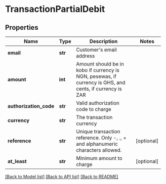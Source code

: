 # TransactionPartialDebit


## Properties
Name | Type | Description | Notes
------------ | ------------- | ------------- | -------------
**email** | **str** | Customer&#39;s email address | 
**amount** | **int** | Amount should be in kobo if currency is NGN, pesewas, if currency is GHS, and cents, if currency is ZAR | 
**authorization_code** | **str** | Valid authorization code to charge | 
**currency** | **str** | The transaction currency | 
**reference** | **str** | Unique transaction reference. Only -, ., &#x3D; and alphanumeric characters allowed. | [optional] 
**at_least** | **str** | Minimum amount to charge | [optional] 

[[Back to Model list]](../README.md#documentation-for-models) [[Back to API list]](../README.md#documentation-for-api-endpoints) [[Back to README]](../README.md)


